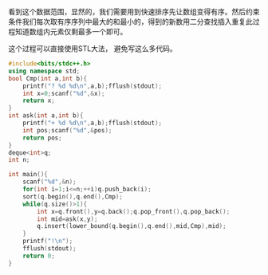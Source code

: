看到这个数据范围，显然的，我们需要用到快速排序先让数组变得有序。然后约束条件我们每次取有序序列中最大的和最小的，得到的新数用二分查找插入重复此过程知道数组内元素仅剩最多一个即可。

这个过程可以直接使用STL大法， 避免写这么多代码。

```cpp
#include<bits/stdc++.h>
using namespace std;
bool Cmp(int a,int b){
    printf("? %d %d\n",a,b);fflush(stdout);
    int x=0;scanf("%d",&x);
    return x;
}
int ask(int a,int b){
    printf("+ %d %d\n",a,b);fflush(stdout);
    int pos;scanf("%d",&pos);
    return pos;
}
deque<int>q;
int n;

int main(){
    scanf("%d",&n);
    for(int i=1;i<=n;++i)q.push_back(i);
    sort(q.begin(),q.end(),Cmp);
    while(q.size()>1){
        int x=q.front(),y=q.back();q.pop_front(),q.pop_back();
        int mid=ask(x,y);
        q.insert(lower_bound(q.begin(),q.end(),mid,Cmp),mid);
    }
    printf("!\n");
    fflush(stdout);
    return 0;
}

```